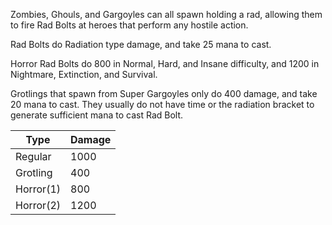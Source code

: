 Zombies, Ghouls, and Gargoyles can all spawn holding a rad, allowing
them to fire Rad Bolts at heroes that perform any hostile action.

Rad Bolts do Radiation type damage, and take 25 mana to cast.

Horror Rad Bolts do 800 in Normal, Hard, and Insane difficulty, and
1200 in Nightmare, Extinction, and Survival.

Grotlings that spawn from Super Gargoyles only do 400 damage, and take
20 mana to cast. They usually do not have time or the radiation bracket
to generate sufficient mana to cast Rad Bolt.

| Type      | Damage |
|-----------|--------|
| Regular   | 1000   |
| Grotling  | 400    |
| Horror(1) | 800   |
| Horror(2) | 1200   |
